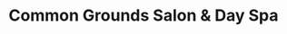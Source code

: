 ---
title: "Common Grounds Salon & Day Spa"
url: /barnwell/common-grounds-salon-und-day-spa/
shop: Friseur
---